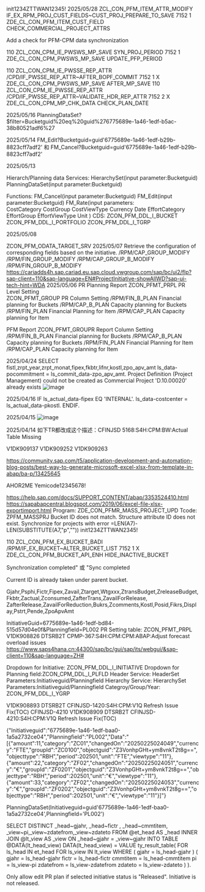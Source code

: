 
init1234ZTTWAN12345!
2025/05/28
ZCL_CON_PFM_ITEM_ATTR_MODIFY	IF_EX_RPM_PROJ_CUST_FIELDS~CUST_PROJ_PREPARE_TO_SAVE	7152	1		ZDE_CL_CON_PFM_ITEM_CUST_FIELD	CHECK_COMMERCIAL_PROJECT_ATTRS

Add a check for PFM-CPM data synchronization

110	ZCL_CON_CPM_IE_PWSWS_MP_SAVE	SYN_PROJ_PERIOD	7152	1		ZDE_CL_CON_CPM_PWSWS_MP_SAVE	UPDATE_PFP_PERIOD



110	ZCL_CON_CPM_IE_PWSSE_REP_ATTR	/CPD/IF_PWSSE_REP_ATTR~AFTER_BOPF_COMMIT	7152	1	X	ZDE_CL_CON_CPM_PWSWS_MP_SAVE	AFTER_MP_SAVE
110	ZCL_CON_CPM_IE_PWSSE_REP_ATTR	/CPD/IF_PWSSE_REP_ATTR~VALIDATE_HDR_REP_ATTR	7152	2	X	ZDE_CL_CON_CPM_MP_CHK_DATA	CHECK_PLAN_DATE

2025/05/16
PlanningDataSet?$filter=Bucketguid%20eq%20guid%276775689e-1a46-1edf-b5ac-38b80521adf6%27

2025/05/14
FM_Edit?Bucketguid=guid'6775689e-1a46-1edf-b29b-8823cff7adf2' 和 FM_Cancel?Bucketguid=guid'6775689e-1a46-1edf-b29b-8823cff7adf2'

2025/05/13

Hierarch/Planning data Services:
HierarchySet(input parameter:Bucketguid)
PlanningDataSet(input parameter:Bucketguid)

Functions:
FM_Cancel(input parameter:Bucketguid)
FM_Edit(input parameter:Bucketguid)
FM_Rate(input parameters:      
        CostCategory
        CostGroup
        CostViewType
        Currency
        Date
        EffortCategory
        EffortGroup
        EffortViewType
        Unit
)
CDS:
ZCON_PFM_DDL_I_BUCKET
ZCON_PFM_DDL_I_PORTFOLIO
ZCON_PFM_DDL_I_TGRP

2025/05/08

ZCON_PFM_ODATA_TARGET_SRV
2025/05/07
Retrieve the configuration of corresponding fields based on the initiative.
/RPM/CAP_GROUP_MODIFY
/RPM/FIN_GROUP_MODIFY
/RPM/CAP_GROUP_B_MODIFY
/RPM/FIN_GROUP_B_MODIFY
https://cariadds4h.sap.cariad.eu.sap.cloud.vwgroup.com/sap/bc/ui2/flp?sap-client=110&sap-language=EN#ProjectInitiative-showAllWD?sap-ui-tech-hint=WDA
2025/05/06
PR Planning Report
ZCON_PFMT_PRPL    PR Level Setting  
ZCON_PFMT_GROUP   PR Column Setting
/RPM/FIN_B_PLAN    Financial planning for Buckets
/RPM/CAP_B_PLAN    Capacity planning for Buckets
/RPM/FIN_PLAN      Financial Planning for Item
/RPM/CAP_PLAN      Capacity planning for Item

PFM Report
ZCON_PFMT_GROUPR   Report Column Setting
/RPM/FIN_B_PLAN    Financial planning for Buckets
/RPM/CAP_B_PLAN    Capacity planning for Buckets
/RPM/FIN_PLAN      Financial Planning for Item
/RPM/CAP_PLAN      Capacity planning for Item

2025/04/24
SELECT fistl,zrpt_year,zrpt_monat,fipex,fkbtr,lifnr,kostl,zpo_apv_amt
ls_data-pocommitment = ls_commit_data-zpo_apv_amt.
Project Definition (Project Management) could not be created as Commercial Project 'D.10.00020' already exists
![image](https://github.com/user-attachments/assets/9956c74e-842b-4c3b-9291-332c57620719)

2025/04/16
IF ls_actual_data-fipex EQ 'INTERNAL'.
    ls_data-costcenter = ls_actual_data-pkostl. 
ENDIF.

2025/04/15
![image](https://github.com/user-attachments/assets/4936f30a-6a3a-4252-9f06-198771ba4d0e)

2025/04/14
如下TR都改成这个描述：CFINJSD 5168:S4H:CPM:BW:Actual Table Missing

V1DK909137
V1DK909252
V1DK909263



https://community.sap.com/t5/application-development-and-automation-blog-posts/best-way-to-generate-microsoft-excel-xlsx-from-template-in-abap/ba-p/13425645

AHOR2ME 
Yemicode12345678!
 
https://help.sap.com/docs/SUPPORT_CONTENT/abap/3353524410.html
https://sapabapcentral.blogspot.com/2019/06/excel-file-xlsx-exportimport.html
Program: ZDE_CON_PFMR_MASS_PROJECT_UPD 
Tcode: ZPFM_MASSPRJ 
Bucket ID does not match.
Structure attribute ID does not exist.
Synchronize for projects with error
=LEN(A7)-LEN(SUBSTITUTE(A7,"p",""))
init1234ZTTWAN2345!

110	ZCL_CON_PFM_EX_BUCKET_BADI	/RPM/IF_EX_BUCKET~ALTER_BUCKET_LIST	7152	1	X	ZDE_CL_CON_PFM_BUCKET_API_ENH	HIDE_INACTIVE_BUCKET

Synchronization completed" 或 "Sync completed

Current ID is already taken under parent bucket.

Gjahr,Psphi,Fictr,Fipex,Zavail,Ztarget,Wtgxxx,ZtransBudget,ZreleaseBudget,Fkbtr,Zactual,Zconsumed,ZafterTrans,ZavailForRelease,
ZafterRelease,ZavailForReduction,Bukrs,Zcomments,Kostl,Posid,Fikrs,Display,Pstrt,Pende,ZpoApvAmt

InitiativeGuid=6775689e-1a46-1edf-bd84-515d57d04e0f&Planningfield=PL002
PR Setting  table:  ZCON_PFMT_PRPL
V1DK908826       DTSRB2T      CPMP-367:S4H:CPM:CPM:ABAP:Adjust forecast overload issues
https://www.saps4hana.cn:44300/sap/bc/gui/sap/its/webgui/&sap-client=110&sap-language=ZH#

Dropdown for Initiative: ZCON_PFM_DDL_I_INITIATIVE
Dropdown for Planning field:ZCON_CPM_DDL_I_PLFLD
Header Service: HeaderSet Parameters:Initiativeguid/Planningfield
Hierarchy Service: HierarchySet Parameters:Initiativeguid/Planningfield
Categroy/Group/Year: ZCON_PFM_DDL_I_YGRP

V1DK908893       DTSRB2T      CFINJSD-1420:S4H:CPM:V1Q Refresh Issue Fix(TOC)
CFINJSD-4210
V1DK908909       DTSRB2T      CFINJSD-4210:S4H:CPM:V1Q Refresh Issue Fix(TOC)

{"Initiativeguid":"6775689e-1a46-1edf-baa0-1a5a2732ce04","Planningfield":"PL002","Data":"[{\"amount\":11,\"category\":\"ZC01\",\"changedOn\":\"20250225024049\",\"currency\":\"FTE\",\"groupId\":\"ZC0100\",\"objectguid\":\"Z3VonhpGHt+ym8vnkT2t8g==\",\"objecttype\":\"RBH\",\"period\":202501,\"unit\":\"FTE\",\"viewtype\":\"11\"},{\"amount\":22,\"category\":\"ZF02\",\"changedOn\":\"20250225024051\",\"currency\":\"€\",\"groupId\":\"ZF0201\",\"objectguid\":\"Z3VonhpGHt+ym8vnkT2t8g==\",\"objecttype\":\"RBH\",\"period\":202501,\"unit\":\"€\",\"viewtype\":\"11\"},{\"amount\":33,\"category\":\"ZF02\",\"changedOn\":\"20250225024053\",\"currency\":\"€\",\"groupId\":\"ZF0202\",\"objectguid\":\"Z3VonhpGHt+ym8vnkT2t8g==\",\"objecttype\":\"RBH\",\"period\":202501,\"unit\":\"€\",\"viewtype\":\"11\"}]"}
 
PlanningDataSet(Initiativeguid=guid'6775689e-1a46-1edf-baa0-1a5a2732ce04',Planningfield='PL002')
 
SELECT DISTINCT _head~gjahr, _head~fictr , _head~cmmtitem, _view~pi,_view~zdatefrom,_view~zdateto
    FROM @et_head AS _head
    INNER JOIN  @lt_view AS _view ON _head~gjahr = _view~gjahr
    INTO TABLE @DATA(lt_head_view)
DATA(lt_head_view) = VALUE ty_result_table(
    FOR ls_head IN et_head
    FOR ls_view IN lt_view WHERE ( gjahr = ls_head-gjahr )
    ( gjahr      = ls_head-gjahr
      fictr      = ls_head-fictr
      cmmtitem   = ls_head-cmmtitem
      pi         = ls_view-pi
      zdatefrom  = ls_view-zdatefrom
      zdateto    = ls_view-zdateto )
).

Only allow edit PR plan if selected initiative status is "Released".
Initiative is not released.
